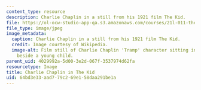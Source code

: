 ```yaml
---
content_type: resource
description: Charlie Chaplin in a still from his 1921 film The Kid.
file: https://ol-ocw-studio-app-qa.s3.amazonaws.com/courses/21l-011-the-film-experience-fall-2013/64bd3e33aad779c269e158daa291be1a_chaplin3.jpg
file_type: image/jpeg
image_metadata:
  caption: Charlie Chaplin in a still from his 1921 film The Kid.
  credit: Image courtesy of Wikipedia.
  image-alt: Film still of Charlie Chaplin 'Tramp' character sitting in a doorway
    beside a young child.
parent_uid: 4029992a-5d00-3e2d-067f-3537974d62fa
resourcetype: Image
title: Charlie Chaplin in The Kid
uid: 64bd3e33-aad7-79c2-69e1-58daa291be1a
---
```

